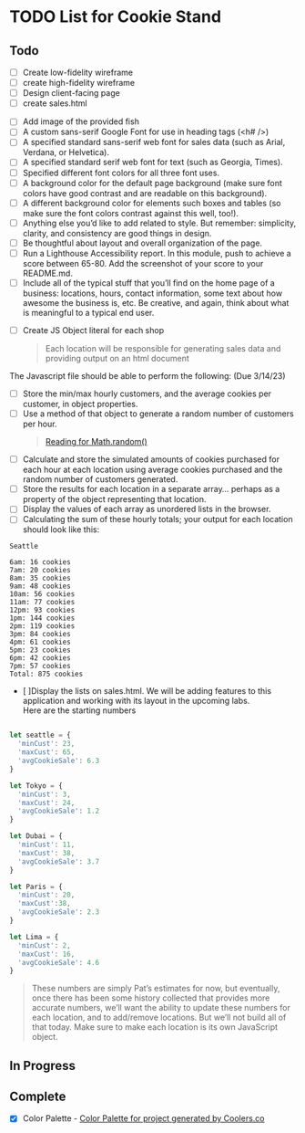 # TODO List for Cookie Stand

## Todo

<!-- project -->
- [ ] Create low-fidelity wireframe
- [ ] create high-fidelity wireframe
- [ ] Design client-facing page
- [ ] create sales.html

<!-- index.html  -->
- [ ] Add image of the provided fish
- [ ] A custom sans-serif Google Font for use in heading tags (<h# />)
- [ ] A specified standard sans-serif web font for sales data (such as Arial, Verdana, or Helvetica).
- [ ] A specified standard serif web font for text (such as Georgia, Times).
- [ ] Specified different font colors for all three font uses.
- [ ] A background color for the default page background (make sure font colors have good contrast and are readable on this background).
- [ ] A different background color for elements such boxes and tables (so make sure the font colors contrast against this well, too!).
- [ ] Anything else you’d like to add related to style. But remember: simplicity, clarity, and consistency are good things in design.
- [ ] Be thoughtful about layout and overall organization of the page.
- [ ] Run a Lighthouse Accessibility report. In this module, push to achieve a score between 65-80. Add the screenshot of your score to your README.md.
- [ ] Include all of the typical stuff that you’ll find on the home page of a business: locations, hours, contact information, some text about how awesome the business is, etc. Be creative, and again, think about what is meaningful to a typical end user.

<!-- javascript -->
- [ ] Create JS Object literal for each shop
    > Each location will be responsible for generating sales data and providing output on an html document

The Javascript file should be able to perform the following: (Due 3/14/23)

- [ ] Store the min/max hourly customers, and the average cookies per customer, in object properties.
- [ ] Use a method of that object to generate a random number of customers per hour.
    > [Reading for Math.random()](https://developer.mozilla.org/en-US/docs/Web/JavaScript/Reference/Global_Objects/Math/random)
- [ ] Calculate and store the simulated amounts of cookies purchased for each hour at each location using average cookies purchased and the random number of customers generated.
- [ ] Store the results for each location in a separate array… perhaps as a property of the object representing that location.
- [ ] Display the values of each array as unordered lists in the browser.
- [ ] Calculating the sum of these hourly totals; your output for each location should look like this:

``` text
Seattle

6am: 16 cookies
7am: 20 cookies
8am: 35 cookies
9am: 48 cookies
10am: 56 cookies
11am: 77 cookies
12pm: 93 cookies
1pm: 144 cookies
2pm: 119 cookies
3pm: 84 cookies
4pm: 61 cookies
5pm: 23 cookies
6pm: 42 cookies
7pm: 57 cookies
Total: 875 cookies
```

- [ ]Display the lists on sales.html. We will be adding features to this application and working with its layout in the upcoming labs.  
Here are the starting numbers  

``` javascript

let seattle = {
  'minCust': 23,
  'maxCust': 65,
  'avgCookieSale': 6.3
}

let Tokyo = {
  'minCust': 3,
  'maxCust': 24,
  'avgCookieSale': 1.2
}

let Dubai = {
  'minCust': 11,
  'maxCust': 38,
  'avgCookieSale': 3.7
}

let Paris = {
  'minCust': 20,
  'maxCust':38,
  'avgCookieSale': 2.3
}

let Lima = {
  'minCust': 2,
  'maxCust': 16,
  'avgCookieSale': 4.6
}

```

> These numbers are simply Pat’s estimates for now, but eventually, once there has been some history collected that provides more accurate numbers, we’ll want the ability to update these numbers for each location, and to add/remove locations. But we’ll not build all of that today. Make sure to make each location is its own JavaScript object.

## In Progress

## Complete

- [x] Color Palette - [Color Palette for project generated by Coolers.co](https://coolors.co/9a4a24-beb5a7-776e61-bc996a-000000-69563f)
